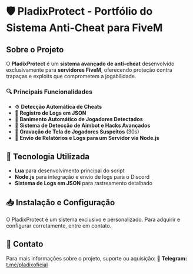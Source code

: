 # 🛡 PladixProtect - Portfólio do Sistema Anti-Cheat para FiveM

## Sobre o Projeto

O **PladixProtect** é um **sistema avançado de anti-cheat** desenvolvido exclusivamente para **servidores FiveM**, oferecendo proteção contra trapaças e exploits que comprometem a jogabilidade.

### 🔍 Principais Funcionalidades

- ⚙ **Detecção Automática de Cheats**
- 📜 **Registro de Logs em JSON**
- 🚨 **Banimento Automático de Jogadores Detectados**
- 🎯 **Sistema de Detecção de Aimbot e Hacks Avançados**
- 🎥 **Gravação de Tela de Jogadores Suspeitos** (30s)
- 📡 **Envio de Relatórios e Logs para um Servidor via Node.js**

## 📌 Tecnologia Utilizada

- **Lua** para desenvolvimento principal do script
- **Node.js** para integração e envio de logs para o Discord
- **Sistema de Logs em JSON** para rastreamento detalhado

## 📥 Instalação e Configuração

O PladixProtect é um sistema exclusivo e personalizado. Para adquirir e configurar corretamente, entre em contato.

## 📩 Contato

Para mais informações sobre o projeto, suporte ou aquisição:
📩 **Telegram:** [t.me/pladixoficial](https://t.me/pladixoficial)

